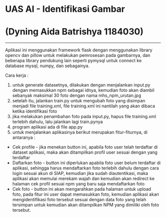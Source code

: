 # UAS AI - Identifikasi Gambar 
# (Dyning Aida Batrishya 1184030)
---
Aplikasi ini menggunakan framework flask dengan menggunakan library opencv dan pillow untuk melakukan pemrosesan pada gambarnya, dan beberapa library pendukung lain seperti pymysql untuk connect ke database mysql, numpy, dan sebagainya.


Cara kerja :
1. untuk generate datasetnya, dilakukan dengan menjalankan input.py dengan memasukkan npm sebagai idnya, kemudian foto akan diambil sebanyak maksimal 30 foto dengan nama mhs_npm_urutan.jpg
2. setelah itu, jalankan train.py untuk mengubah foto yang disimpan menjadi file training.xml, file training.xml ini nantilah yang akan dibaca ketika identifikasi foto
3. jika melakukan penambahan foto pada input.py, hapus file training.xml terlebih dahulu, lalu jalankan lagi train.pynya
4. program aplikasi ada di file app.py
5. untuk menjalankan aplikasinya berikut merupakan fitur-fiturnya, di antaranya :
- Cek profile - jika menekan button ini, apabila foto user telah terdaftar di dataset aplikasi, maka akan ditampilkan profil user sesuai dengan yang terdaftar
- Daftarkan foto - button ini diperlukan apabila foto user belum terdaftar di aplikasi, sehingga harus mendaftarkan foto terlebih dahulu dengan cara login sesuai akun di SIAP, kemudian jika sudah diautentikasi, maka aplikasi akan memulai merekam wajah dan kemudian akan redirect ke halaman cek profil sesuai npm yang baru saja mendaftarkan foto
- Cek foto - button ini akan mengarahkan pada halaman untuk upload foto, pada fitur ini user dapat memasukkan foto, kemudian aplikasi akan mengidentifikasi foto tersebut sesuai dengan data foto yang telah tersimpan untuk kemudian akan ditampilkan NPM yang dimiliki oleh foto tersebut.